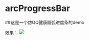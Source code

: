 # arcProgressBar

##这是一个仿QQ健康圆弧进度条的demo

效果：
 ![](https://github.com/quhung/arcProgressBar/blob/master/a.gif)
